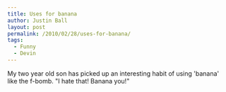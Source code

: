```yaml
---
title: Uses for banana
author: Justin Ball
layout: post
permalink: /2010/02/28/uses-for-banana/
tags:
  - Funny
  - Devin
---
```

My two year old son has picked up an interesting habit of using 'banana' like the f-bomb. "I hate that! Banana you!"